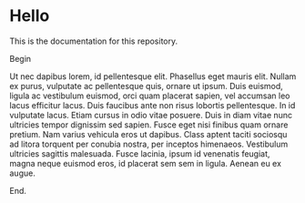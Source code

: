 # Hello
This is the documentation for this repository.

Begin

Ut nec dapibus lorem, id pellentesque elit. Phasellus eget mauris elit. Nullam ex purus, vulputate ac pellentesque quis, ornare ut ipsum. Duis euismod, ligula ac vestibulum euismod, orci quam placerat sapien, vel accumsan leo lacus efficitur lacus. Duis faucibus ante non risus lobortis pellentesque. In id vulputate lacus. Etiam cursus in odio vitae posuere. Duis in diam vitae nunc ultricies tempor dignissim sed sapien. Fusce eget nisi finibus quam ornare pretium. Nam varius vehicula eros ut dapibus. Class aptent taciti sociosqu ad litora torquent per conubia nostra, per inceptos himenaeos. Vestibulum ultricies sagittis malesuada. Fusce lacinia, ipsum id venenatis feugiat, magna neque euismod eros, id placerat sem sem in ligula. Aenean eu ex augue.

End.
